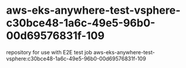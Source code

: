 # aws-eks-anywhere-test-vsphere-c30bce48-1a6c-49e5-96b0-00d69576831f-109
repository for use with E2E test job aws-eks-anywhere-test-vsphere:c30bce48-1a6c-49e5-96b0-00d69576831f-109
